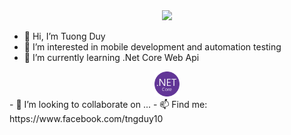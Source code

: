 <div id="header" align="center">
  <img src="https://media.giphy.com/media/M9gbBd9nbDrOTu1Mqx/giphy.gif" width="100"/>
</div>

- 👋 Hi, I’m Tuong Duy
- 👀 I’m interested in mobile development and automation testing
- 🌱 I’m currently learning .Net Core Web Api
<div align="center">
  <img src="https://github.com/devicons/devicon/blob/master/icons/dotnetcore/dotnetcore-original.svg" width="40" height="40"/>  
</div>
- 💞️ I’m looking to collaborate on ...
- 📫 Find me: https://www.facebook.com/tngduy10

